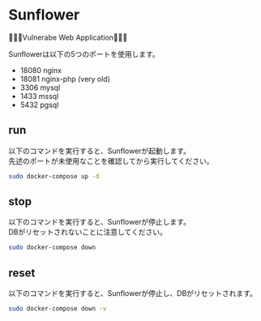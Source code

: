 # Sunflower

🌻🌻🌻Vulnerabe Web Application🌻🌻🌻

Sunflowerは以下の5つのポートを使用します。  

- 18080 nginx
- 18081 nginx-php (very old)
- 3306 mysql
- 1433 mssql
- 5432 pgsql

## run

以下のコマンドを実行すると、Sunflowerが起動します。  
先述のポートが未使用なことを確認してから実行してください。

```sh
sudo docker-compose up -d
```

## stop

以下のコマンドを実行すると、Sunflowerが停止します。  
DBがリセットされないことに注意してください。

```sh
sudo docker-compose down
```

## reset

以下のコマンドを実行すると、Sunflowerが停止し、DBがリセットされます。

```sh
sudo docker-compose down -v
```

